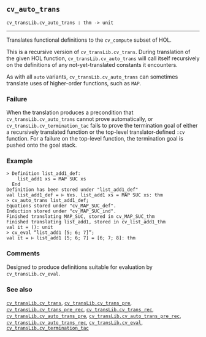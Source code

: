 ## `cv_auto_trans`

``` hol4
cv_transLib.cv_auto_trans : thm -> unit
```

------------------------------------------------------------------------

Translates functional definitions to the `cv_compute` subset of HOL.

This is a recursive version of `cv_transLib.cv_trans`. During
translation of the given HOL function, `cv_transLib.cv_auto_trans` will
call itself recursively on the definitions of any not-yet-translated
constants it encounters.

As with all `auto` variants, `cv_transLib.cv_auto_trans` can sometimes
translate uses of higher-order functions, such as `MAP`.

### Failure

When the translation produces a precondition that
`cv_transLib.cv_auto_trans` cannot prove automatically, or
`cv_transLib.cv_termination_tac` fails to prove the termination goal of
either a recursively translated function or the top-level
translator-defined `:cv` function. For a failure on the top-level
function, the termination goal is pushed onto the goal stack.

### Example

``` hol4
> Definition list_add1_def:
    list_add1 xs = MAP SUC xs
  End
Definition has been stored under "list_add1_def"
val list_add1_def = ⊢ ∀xs. list_add1 xs = MAP SUC xs: thm
> cv_auto_trans list_add1_def;
Equations stored under "cv_MAP_SUC_def".
Induction stored under "cv_MAP_SUC_ind".
Finished translating MAP_SUC, stored in cv_MAP_SUC_thm
Finished translating list_add1, stored in cv_list_add1_thm
val it = (): unit
> cv_eval “list_add1 [5; 6; 7]”;
val it = ⊢ list_add1 [5; 6; 7] = [6; 7; 8]: thm
```

### Comments

Designed to produce definitions suitable for evaluation by
`cv_transLib.cv_eval`.

### See also

[`cv_transLib.cv_trans`](#cv_transLib.cv_trans),
[`cv_transLib.cv_trans_pre`](#cv_transLib.cv_trans_pre),
[`cv_transLib.cv_trans_pre_rec`](#cv_transLib.cv_trans_pre_rec),
[`cv_transLib.cv_trans_rec`](#cv_transLib.cv_trans_rec),
[`cv_transLib.cv_auto_trans_pre`](#cv_transLib.cv_auto_trans_pre),
[`cv_transLib.cv_auto_trans_pre_rec`](#cv_transLib.cv_auto_trans_pre_rec),
[`cv_transLib.cv_auto_trans_rec`](#cv_transLib.cv_auto_trans_rec),
[`cv_transLib.cv_eval`](#cv_transLib.cv_eval),
[`cv_transLib.cv_termination_tac`](#cv_transLib.cv_termination_tac)
